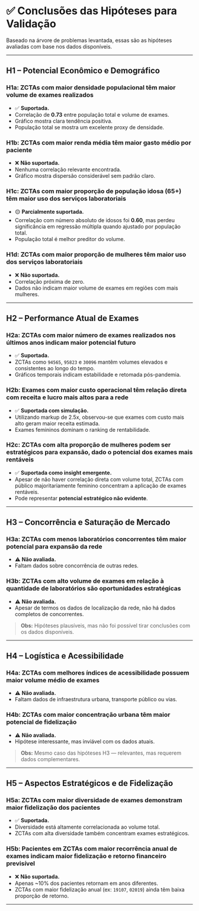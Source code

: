 # ✅ Conclusões das Hipóteses para Validação

Baseado na árvore de problemas levantada, essas são as hipóteses avaliadas com base nos dados disponíveis.

---

## H1 – Potencial Econômico e Demográfico

### H1a: ZCTAs com maior densidade populacional têm maior volume de exames realizados
- ✅ **Suportada.**
- Correlação de **0.73** entre população total e volume de exames.
- Gráfico mostra clara tendência positiva.
- População total se mostra um excelente proxy de densidade.

### H1b: ZCTAs com maior renda média têm maior gasto médio por paciente
- ❌ **Não suportada.**
- Nenhuma correlação relevante encontrada.
- Gráfico mostra dispersão considerável sem padrão claro.

### H1c: ZCTAs com maior proporção de população idosa (65+) têm maior uso dos serviços laboratoriais
- 🟡 **Parcialmente suportada.**
- Correlação com número absoluto de idosos foi **0.60**, mas perdeu significância em regressão múltipla quando ajustado por população total.
- População total é melhor preditor do volume.

### H1d: ZCTAs com maior proporção de mulheres têm maior uso dos serviços laboratoriais
- ❌ **Não suportada.**
- Correlação próxima de zero.
- Dados não indicam maior volume de exames em regiões com mais mulheres.

---

## H2 – Performance Atual de Exames

### H2a: ZCTAs com maior número de exames realizados nos últimos anos indicam maior potencial futuro
- ✅ **Suportada.**
- ZCTAs como `94565`, `95823` e `30096` mantêm volumes elevados e consistentes ao longo do tempo.
- Gráficos temporais indicam estabilidade e retomada pós-pandemia.

### H2b: Exames com maior custo operacional têm relação direta com receita e lucro mais altos para a rede
- ✅ **Suportada com simulação.**
- Utilizando markup de 2.5x, observou-se que exames com custo mais alto geram maior receita estimada.
- Exames femininos dominam o ranking de rentabilidade.

### H2c: ZCTAs com alta proporção de mulheres podem ser estratégicos para expansão, dado o potencial dos exames mais rentáveis
- ✅ **Suportada como insight emergente.**
- Apesar de não haver correlação direta com volume total, ZCTAs com público majoritariamente feminino concentram a aplicação de exames rentáveis.
- Pode representar **potencial estratégico não evidente**.

---

## H3 – Concorrência e Saturação de Mercado

### H3a: ZCTAs com menos laboratórios concorrentes têm maior potencial para expansão da rede
- ⚠️ **Não avaliada.**
- Faltam dados sobre concorrência de outras redes.

### H3b: ZCTAs com alto volume de exames em relação à quantidade de laboratórios são oportunidades estratégicas
- ⚠️ **Não avaliada.**
- Apesar de termos os dados de localização da rede, não há dados completos de concorrentes.

> **Obs:** Hipóteses plausíveis, mas não foi possível tirar conclusões com os dados disponíveis.

---

## H4 – Logística e Acessibilidade

### H4a: ZCTAs com melhores índices de acessibilidade possuem maior volume médio de exames
- ⚠️ **Não avaliada.**
- Faltam dados de infraestrutura urbana, transporte público ou vias.

### H4b: ZCTAs com maior concentração urbana têm maior potencial de fidelização
- ⚠️ **Não avaliada.**
- Hipótese interessante, mas inviável com os dados atuais.

> **Obs:** Mesmo caso das hipóteses H3 — relevantes, mas requerem dados complementares.

---

## H5 – Aspectos Estratégicos e de Fidelização

### H5a: ZCTAs com maior diversidade de exames demonstram maior fidelização dos pacientes
- ✅ **Suportada.**
- Diversidade está altamente correlacionada ao volume total.
- ZCTAs com alta diversidade também concentram exames estratégicos.

### H5b: Pacientes em ZCTAs com maior recorrência anual de exames indicam maior fidelização e retorno financeiro previsível
- ❌ **Não suportada.**
- Apenas ~10% dos pacientes retornam em anos diferentes.
- ZCTAs com maior fidelização anual (ex: `19107`, `02019`) ainda têm baixa proporção de retorno.

---

